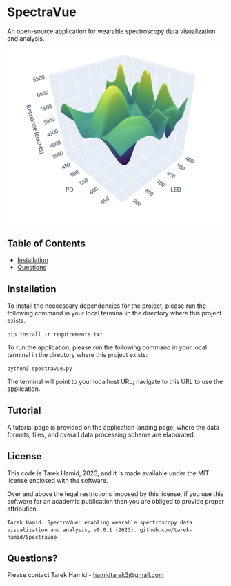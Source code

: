 # SpectraVue
An open-source application for wearable spectroscopy data visualization and analysis. 

<img src="assets/Static%20Graph.png" width="700">

## Table of Contents

- [Installation](#installation)
- [Questions](#questions)

## Installation

To install the neccessary dependencies for the project, please run the following command in your local terminal in the directory where this project exists. 

`pip install -r requirements.txt`

To run the application, please run the following command in your local terminal in the directory where this project exists:

`python3 spectravue.py`

The terminal will point to your localhost URL; navigate to this URL to use the application. 

## Tutorial

A tutorial page is provided on the application landing page, where the data formats, files, and overall data processing scheme are elaborated. 


## License
This code is Tarek Hamid, 2023, and it is made available under the MIT license enclosed with the software.

Over and above the legal restrictions imposed by this license, if you use this software for an academic publication then you are obliged to provide proper attribution.

`Tarek Hamid. SpectraVue: enabling wearable spectroscopy data visualization and analysis, v0.0.1 (2023). github.com/tarek-hamid/SpectraVue`

## Questions? 

Please contact Tarek Hamid - hamidtarek3@gmail.com
